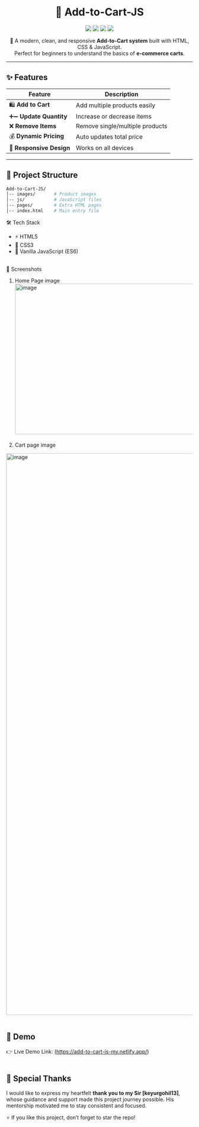 <h1 align="center">🛒 Add-to-Cart-JS</h1>

<p align="center">
  <img src="https://img.shields.io/github/repo-size/muskanyadav24/Add-to-Cart-JS?color=blue&style=flat-square"/>
  <img src="https://img.shields.io/github/stars/muskanyadav24/Add-to-Cart-JS?style=social"/>
  <img src="https://img.shields.io/github/forks/muskanyadav24/Add-to-Cart-JS?style=social"/>
  <img src="https://img.shields.io/github/last-commit/muskanyadav24/Add-to-Cart-JS?color=green&style=flat-square"/>
</p>

<p align="center">  
  🚀 A modern, clean, and responsive <b>Add-to-Cart system</b> built with HTML, CSS & JavaScript.  
  <br/>Perfect for beginners to understand the basics of <b>e-commerce carts</b>.
</p>

---

## ✨ Features

| Feature | Description |
|---------|-------------|
| 🛍️ **Add to Cart** | Add multiple products easily |
| ➕➖ **Update Quantity** | Increase or decrease items |
| ❌ **Remove Items** | Remove single/multiple products |
| 💰 **Dynamic Pricing** | Auto updates total price |
| 📱 **Responsive Design** | Works on all devices |

---

## 📂 Project Structure
```bash
Add-to-Cart-JS/
│-- images/       # Product images
│-- js/           # JavaScript files
│-- pages/        # Extra HTML pages
│-- index.html    # Main entry file
```

🛠️ Tech Stack

- ⚡ HTML5
- 🎨 CSS3
- 🧩 Vanilla JavaScript (ES6)
<br> 
📸 Screenshots
<br>

1. Home Page image
<img width="959" height="407" alt="image" src="https://github.com/user-attachments/assets/e9b1a017-8ce1-4010-9aec-e29b01430465" /><br><br>
2. Cart page image
<img width="1920" height="1518" alt="image" src="https://github.com/user-attachments/assets/b93d6e12-31c6-4835-8033-96758a9e66df" />
<br><br>

## 🎥 Demo

👉 Live Demo Link: (https://add-to-cart-js-my.netlify.app/)<br><br>

## 🙏 Special Thanks

I would like to express my heartfelt **thank you to my Sir [keyurgohil13]**, whose guidance and support made this project journey possible. His mentorship motivated me to stay consistent and focused.

<p>⭐ If you like this project, don’t forget to star the repo!</p> 
